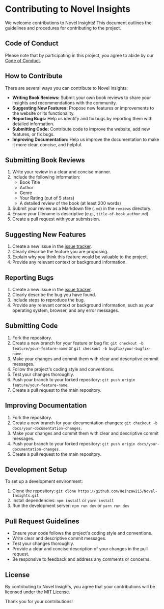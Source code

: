 # Contributing to Novel Insights

We welcome contributions to Novel Insights! This document outlines the guidelines and procedures for contributing to the project.

## Code of Conduct

Please note that by participating in this project, you agree to abide by our [Code of Conduct](CODE_OF_CONDUCT.md).

## How to Contribute

There are several ways you can contribute to Novel Insights:

* **Writing Book Reviews:** Submit your own book reviews to share your insights and recommendations with the community.
* **Suggesting New Features:** Propose new features or improvements to the website or its functionality.
* **Reporting Bugs:** Help us identify and fix bugs by reporting them with detailed information.
* **Submitting Code:** Contribute code to improve the website, add new features, or fix bugs.
* **Improving Documentation:** Help us improve the documentation to make it more clear, concise, and helpful.

## Submitting Book Reviews

1. Write your review in a clear and concise manner.
2. Include the following information:
    * Book Title
    * Author
    * Genre
    * Your Rating (out of 5 stars)
    * A detailed review of the book (at least 200 words)
3. Submit your review as a Markdown file (`.md`) in the `reviews` directory.
4. Ensure your filename is descriptive (e.g., `title-of-book_author.md`).
5. Create a pull request with your submission.

## Suggesting New Features

1. Create a new issue in the [issue tracker](https://github.com/Heinzaw215/novel-insights/issues).
2. Clearly describe the feature you are proposing.
3. Explain why you think this feature would be valuable to the project.
4. Provide any relevant context or background information.

## Reporting Bugs

1. Create a new issue in the [issue tracker](https://github.com/Heinzaw215/novel-insights/issues).
2. Clearly describe the bug you have found.
3. Include steps to reproduce the bug.
4. Provide any relevant context or background information, such as your operating system, browser, and any error messages.

## Submitting Code

1. Fork the repository.
2. Create a new branch for your feature or bug fix: `git checkout -b feature/your-feature-name` or `git checkout -b bugfix/your-bugfix-name`.
3. Make your changes and commit them with clear and descriptive commit messages.
4. Follow the project's coding style and conventions.
5. Test your changes thoroughly.
6. Push your branch to your forked repository: `git push origin feature/your-feature-name`.
7. Create a pull request to the main repository.

## Improving Documentation

1. Fork the repository.
2. Create a new branch for your documentation changes: `git checkout -b docs/your-documentation-changes`.
3. Make your changes and commit them with clear and descriptive commit messages.
4. Push your branch to your forked repository: `git push origin docs/your-documentation-changes`.
5. Create a pull request to the main repository.

## Development Setup

To set up a development environment:

1. Clone the repository: `git clone https://github.com/Heinzaw215/Novel-Insights.git`
2. Install dependencies: `npm install` or `yarn install`
3. Run the development server: `npm run dev` or `yarn run dev`

## Pull Request Guidelines

* Ensure your code follows the project's coding style and conventions.
* Write clear and descriptive commit messages.
* Test your changes thoroughly.
* Provide a clear and concise description of your changes in the pull request.
* Be responsive to feedback and address any comments or concerns.

## License

By contributing to Novel Insights, you agree that your contributions will be licensed under the [MIT License](LICENSE).

Thank you for your contributions!

